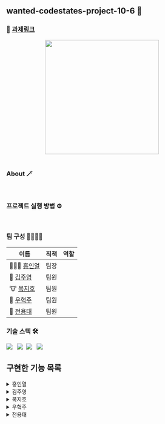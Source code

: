 <br />

## wanted-codestates-project-10-6 🌈

### 📎 [과제링크]()

<div align="center">
<img width="300px" src=""/>
</div>
<br />

### About 🪄




<br />

### 프로젝트 실행 방법 ⚙️


<br />

### 팀 구성 👨‍👨‍👧‍👧

| 이름                                   | 직책 | 역할                                           |
| ------------------------------------ | ---- | ------------------------------------------------ |
|🏄🏻‍♂️ [홍인열](https://github.com/hinyc)   | 팀장 ||
|🐸 [김주영](https://github.com/juo1221) | 팀원 |                        |
|🐮 [복지호](https://github.com/Jiho31)  | 팀원 |        |
|🍔 [우혁주](https://github.com/Space-Belt) | 팀원 |                          |
|🍕 [전용태](https://github.com/yong313)    | 팀원 |                   |
### 기술 스텍 🛠

<img src="https://img.shields.io/badge/Vue-35485e?style=flat-round&logo=vue.js&logoColor=41b783"/></a> &nbsp;
<img src="https://img.shields.io/badge/HTML5-35485e?style=flat-round&logo=HTML5&logoColor=ea6129"/></a>&nbsp;
<img src="https://img.shields.io/badge/CSS-35485e?style=flat-round&logo=CSS3&logoColor=28a4d8"/></a> &nbsp;
<img src="https://img.shields.io/badge/Vue--Chart.js-35485e?style=flat-round&logo=Axios&logoColor=CA4245"/></a> &nbsp;

## 구현한 기능 목록
<details>
  <summary>홍인열</summary>
  <ul>
   <li> </li>
  </ul>
</details>
<details>
  <summary>김주영</summary>
  <ul>
   <li> </li>
  </ul>
</details>
<details>
  <summary>복지호</summary>
  <ul>
    <li> </li>
  </ul>
</details>
<details>
  <summary>우혁주</summary>
    <ul>
      <li> </li>
    </ul>
</details>
<details>
  <summary>전용태</summary>
  <ul>
    <li>  </li>
  </ul>
</details>


<br />
